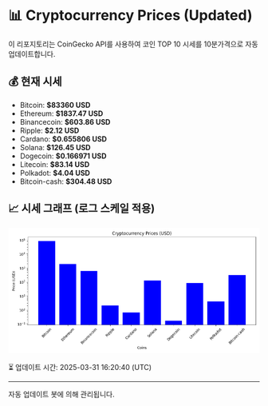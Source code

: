 
# 📊 Cryptocurrency Prices (Updated)

이 리포지토리는 CoinGecko API를 사용하여 코인 TOP 10 시세를 10분가격으로 자동 업데이트합니다.

## 💰 현재 시세
- Bitcoin: **$83360 USD**
- Ethereum: **$1837.47 USD**
- Binancecoin: **$603.86 USD**
- Ripple: **$2.12 USD**
- Cardano: **$0.655806 USD**
- Solana: **$126.45 USD**
- Dogecoin: **$0.166971 USD**
- Litecoin: **$83.14 USD**
- Polkadot: **$4.04 USD**
- Bitcoin-cash: **$304.48 USD**

## 📈 시세 그래프 (로그 스케일 적용)
![Crypto Prices](crypto_prices.png)

⏳ 업데이트 시간: 2025-03-31 16:20:40 (UTC)

---
자동 업데이트 봇에 의해 관리됩니다.
